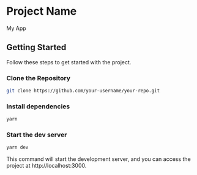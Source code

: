 # Project Name

My App

## Getting Started

Follow these steps to get started with the project.

### Clone the Repository

```bash
git clone https://github.com/your-username/your-repo.git
```

### Install dependencies

```bash
yarn
```

### Start the dev server

```bash
yarn dev
```

This command will start the development server, and you can access the project at http://localhost:3000.
